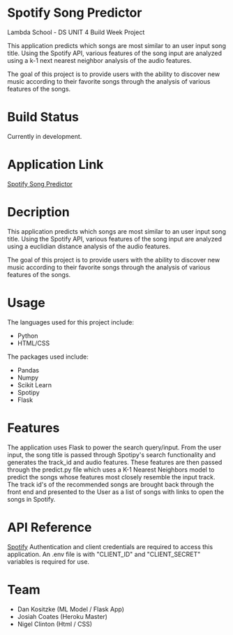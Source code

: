 # Spotify Song Predictor
Lambda School - DS UNIT 4 Build Week Project

This application predicts which songs are most similar to an user input song title. Using the Spotify API, various features of the song input are analyzed using a k-1 next nearest neighbor analysis of the audio features.

The goal of this project is to provide users with the ability to discover new music according to their favorite songs through the analysis of various features of the songs.

# Build Status
Currently in development.

# Application Link
[Spotify Song Predictor](https://spotify-buildweek-unit3.herokuapp.com/)

# Decription
This application predicts which songs are most similar to an user input song title. Using the Spotify API, various features of the song input are analyzed using a euclidian distance analysis of the audio features.

The goal of this project is to provide users with the ability to discover new music according to their favorite songs through the analysis of various features of the songs.

# Usage
The languages used for this project include:

* Python
* HTML/CSS

The packages used include:

* Pandas
* Numpy
* Scikit Learn
* Spotipy
* Flask

# Features
The application uses Flask to power the search query/input. From the user input, the song title is passed through Spotipy's search functionality and generates the track_id and audio features. These features are then passed through the predict.py file which uses a K-1 Nearest Neighbors model to predict the songs whose features most closely resemble the input track. The track id's of the recommended songs are brought back through the front end and presented to the User as a list of songs with links to open the songs in Spotify.

# API Reference
[Spotify](https://developer.spotify.com/documentation/web-api/)
Authentication and client credentials are required to access this application. An .env file is with "CLIENT_ID" and "CLIENT_SECRET" variables is required for use.

# Team
* Dan Kositzke (ML Model / Flask App)
* Josiah Coates (Heroku Master)
* Nigel Clinton (Html / CSS)
